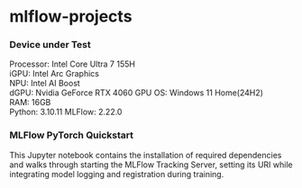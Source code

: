 # mlflow-projects   
### Device under Test   
Processor: Intel Core Ultra 7 155H   
iGPU: Intel Arc Graphics   
NPU: Intel AI Boost   
dGPU: Nvidia GeForce RTX 4060 GPU
OS: Windows 11 Home(24H2)   
RAM: 16GB   
Python: 3.10.11
MLFlow: 2.22.0    

### MLFlow PyTorch Quickstart   
This Jupyter notebook contains the installation of required dependencies and walks through starting the MLFlow Tracking Server, setting its URI while integrating model logging and registration during training.  
